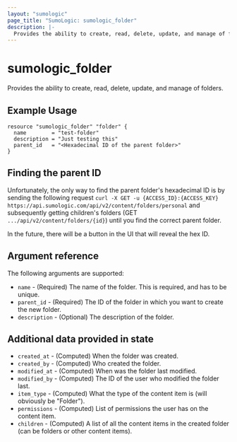 ```yaml
---
layout: "sumologic"
page_title: "SumoLogic: sumologic_folder"
description: |-
  Provides the ability to create, read, delete, update, and manage of folders.
---
```


# sumologic_folder
Provides the ability to create, read, delete, update, and manage of folders.

## Example Usage
```hcl
resource "sumologic_folder" "folder" {
  name        = "test-folder"
  description = "Just testing this"
  parent_id   = "<Hexadecimal ID of the parent folder>"
}
```

## Finding the parent ID
Unfortunately, the only way to find the parent folder's hexadecimal ID is by sending the following request `curl -X GET -u {ACCESS_ID}:{ACCESS_KEY} https://api.sumologic.com/api/v2/content/folders/personal` and subsequently getting children's folders (GET `.../api/v2/content/folders/{id}`) until you find the correct parent folder.

In the future, there will be a button in the UI that will reveal the hex ID.

## Argument reference
The following arguments are supported:
- `name` - (Required) The name of the folder. This is required, and has to be unique.
- `parent_id` - (Required) The ID of the folder in which you want to create the new folder.
- `description` - (Optional) The description of the folder.

## Additional data provided in state
- `created_at` - (Computed) When the folder was created.
- `created_by` - (Computed) Who created the folder.
- `modified_at` - (Computed) When was the folder last modified.
- `modified_by` - (Computed) The ID of the user who modified the folder last.
- `item_type` - (Computed) What the type of the content item is (will obviously be "Folder").
- `permissions` - (Computed) List of permissions the user has on the content item.
- `children` - (Computed) A list of all the content items in the created folder (can be folders or other content items).
